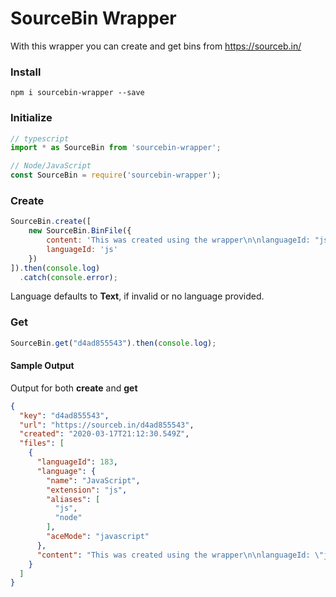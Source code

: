 # SourceBin Wrapper

With this wrapper you can create and get bins from https://sourceb.in/

### Install
`npm i sourcebin-wrapper --save`

### Initialize
```javascript
// typescript
import * as SourceBin from 'sourcebin-wrapper';

// Node/JavaScript
const SourceBin = require('sourcebin-wrapper');
```

### Create
```javascript
SourceBin.create([
    new SourceBin.BinFile({
        content: 'This was created using the wrapper\n\nlanguageId: "js"',
        languageId: 'js'
    })
]).then(console.log)
  .catch(console.error);
```
Language defaults to **Text**, if invalid or no language provided.

### Get
```javascript
SourceBin.get("d4ad855543").then(console.log);
```

#### Sample Output
Output for both **create** and **get**
```json
{
  "key": "d4ad855543",
  "url": "https://sourceb.in/d4ad855543",
  "created": "2020-03-17T21:12:30.549Z",
  "files": [
    {
      "languageId": 183,
      "language": {
        "name": "JavaScript",
        "extension": "js",
        "aliases": [
          "js",
          "node"
        ],
        "aceMode": "javascript"
      },
      "content": "This was created using the wrapper\n\nlanguageId: \"js\""
    }
  ]
}
```
